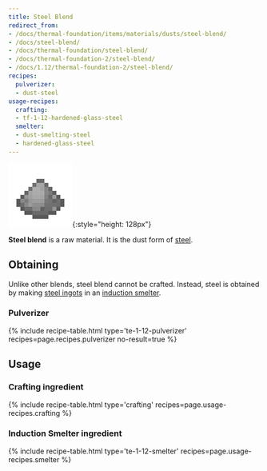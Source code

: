 ```yaml
---
title: Steel Blend
redirect_from:
- /docs/thermal-foundation/items/materials/dusts/steel-blend/
- /docs/steel-blend/
- /docs/thermal-foundation/steel-blend/
- /docs/thermal-foundation-2/steel-blend/
- /docs/1.12/thermal-foundation-2/steel-blend/
recipes:
  pulverizer:
  - dust-steel
usage-recipes:
  crafting:
  - tf-1-12-hardened-glass-steel
  smelter:
  - dust-smelting-steel
  - hardened-glass-steel
---
```


![Steel blend](/assets/images/thermal-foundation-2/dust-steel.png){:style="height: 128px"}


**Steel blend** is a raw material. It is the dust form of
[steel](/docs/1.12/thermal-foundation/steel-ingot/).


Obtaining
---------

Unlike other blends, steel blend cannot be crafted. Instead, steel is obtained
by making [steel ingots](/docs/1.12/thermal-foundation/steel-ingot/) in an [induction
smelter](/docs/1.12/thermal-expansion/induction-smelter/).

### Pulverizer
{% include recipe-table.html type='te-1-12-pulverizer' recipes=page.recipes.pulverizer no-result=true %}


Usage
-----

### Crafting ingredient
{% include recipe-table.html type='crafting' recipes=page.usage-recipes.crafting %}

### Induction Smelter ingredient
{% include recipe-table.html type='te-1-12-smelter' recipes=page.usage-recipes.smelter %}
